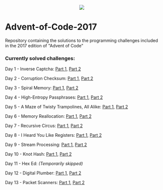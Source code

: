 <p align="center">
 <img src=http://www.brianbunke.com/images/aoc2017.png>
</p>

# Advent-of-Code-2017
Repository containing the solutions to the programming challenges included in the 2017 edition of "Advent of Code"

### Currently solved challenges:
Day 1 - Inverse Captcha: [Part 1](https://github.com/AlexGascon/Advent-of-Code-2017/tree/master/Day-1/part_1.py), [Part 2](https://github.com/AlexGascon/Advent-of-Code-2017/tree/master/Day-1/part_2.py)

Day 2 - Corruption Checksum: [Part 1](https://github.com/AlexGascon/Advent-of-Code-2017/tree/master/Day-2/part_1.py), [Part 2](https://github.com/AlexGascon/Advent-of-Code-2017/tree/master/Day-2/part_2.py)

Day 3 - Spiral Memory: [Part 1](https://github.com/AlexGascon/Advent-of-Code-2017/tree/master/Day-3/part_1.py), [Part 2](https://github.com/AlexGascon/Advent-of-Code-2017/tree/master/Day-3/part_2.py)

Day 4 - High-Entropy Passphrases: [Part 1](https://github.com/AlexGascon/Advent-of-Code-2017/tree/master/Day-4/part_1.py), [Part 2](https://github.com/AlexGascon/Advent-of-Code-2017/tree/master/Day-4/part_2.py)

Day 5 - A Maze of Twisty Trampolines, All Alike: [Part 1](https://github.com/AlexGascon/Advent-of-Code-2017/tree/master/Day-5/part_1.py), [Part 2](https://github.com/AlexGascon/Advent-of-Code-2017/tree/master/Day-5/part_2.py)

Day 6 - Memory Reallocation: [Part 1](https://github.com/AlexGascon/Advent-of-Code-2017/tree/master/Day-6/part_1.py), [Part 2](https://github.com/AlexGascon/Advent-of-Code-2017/tree/master/Day-6/part_2.py)

Day 7 - Recursive Circus: [Part 1](https://github.com/AlexGascon/Advent-of-Code-2017/tree/master/Day-7/part_1.py), [Part 2](https://github.com/AlexGascon/Advent-of-Code-2017/tree/master/Day-7/part_2.py)

Day 8 - I Heard You Like Registers: [Part 1](https://github.com/AlexGascon/Advent-of-Code-2017/tree/master/Day-8/part_1.py), [Part 2](https://github.com/AlexGascon/Advent-of-Code-2017/tree/master/Day-8/part_2.py)

Day 9 - Stream Processing: [Part 1](https://github.com/AlexGascon/Advent-of-Code-2017/tree/master/Day-9/part_1.py), [Part 2](https://github.com/AlexGascon/Advent-of-Code-2017/tree/master/Day-9/part_2.py)

Day 10 - Knot Hash: [Part 1](https://github.com/AlexGascon/Advent-of-Code-2017/tree/master/Day-10/part_1.py), [Part 2](https://github.com/AlexGascon/Advent-of-Code-2017/tree/master/Day-10/part_2.py)

Day 11 - Hex Ed: _(Temporarily skipped)_

Day 12 - Digital Plumber: [Part 1](https://github.com/AlexGascon/Advent-of-Code-2017/tree/master/Day-12/part_1.py), [Part 2](https://github.com/AlexGascon/Advent-of-Code-2017/tree/master/Day-12/part_2.py)

Day 13 - Packet Scanners: [Part 1](https://github.com/AlexGascon/Advent-of-Code-2017/tree/master/Day-13/part_1.py), [Part 2](https://github.com/AlexGascon/Advent-of-Code-2017/tree/master/Day-13/part_2.py)